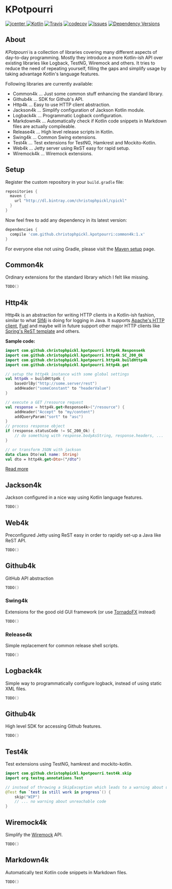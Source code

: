 # KPotpourri

[ ![jcenter](https://api.bintray.com/packages/christophpickl/cpickl/kpotpourri/images/download.svg) ](https://bintray.com/christophpickl/cpickl/kpotpourri/_latestVersion)
[![Kotlin](https://img.shields.io/badge/kotlin-1.1.2-blue.svg)](http://kotlinlang.org)
[![Travis](https://img.shields.io/travis/christophpickl/kpotpourri.svg)](https://travis-ci.org/christophpickl/kpotpourri)
[![codecov](https://codecov.io/gh/christophpickl/kpotpourri/branch/master/graph/badge.svg)](https://codecov.io/gh/christophpickl/kpotpourri)
[![Issues](https://img.shields.io/github/issues/christophpickl/kpotpourri.svg)](https://github.com/christophpickl/kpotpourri/issues?q=is%3Aopen)
[![Dependency Versions](https://www.versioneye.com/user/projects/58e51229d6c98d0041747763/badge.svg?style=flat)](https://www.versioneye.com/user/projects/58e51229d6c98d0041747763)

## About

_KPotpourri_ is a collection of libraries covering many different aspects of day-to-day programming.
Mostly they introduce a more Kotlin-ish API over existing libraries like Logback, TestNG, Wiremock and others.
It tries to reduce the need of repeating yourself, filling the gaps and simplify usage by taking advantage Kotlin's language features. 

Following libraries are currently available:

* Common4k ... Just some common stuff enhancing the standard library.
* Github4k ... SDK for Github's API.
* Http4k ... Easy to use HTTP client abstraction.
* Jackson4k ... Simplify configuration of Jackson Kotlin module.
* Logback4k ... Programmatic Logback configuration.
* Markdown4k ... Automatically check if Kotlin code snippets in Markdown files are actually compileable.
* Release4k ... High level release scripts in Kotlin.
* Swing4k ... Common Swing extensions.
* Test4k ... Test extensions for TestNG, Hamkrest and Mockito-Kotlin.
* Web4k ... Jetty server using ReST easy for rapid setup.
* Wiremock4k ... Wiremock extensions.


## Setup

Register the custom repository in your `build.gradle` file:

```groovy
repositories { 
  maven { 
    url "http://dl.bintray.com/christophpickl/cpickl" 
  }
}
```

Now feel free to add any dependency in its latest version:

```groovy
dependencies {
  compile 'com.github.christophpickl.kpotpourri:common4k:1.x'
}
```

For everyone else not using Gradle, please visit the [Maven setup](doc/maven_setup.md) page.

## Common4k

Ordinary extensions for the standard library which I felt like missing.

```kotlin
TODO()
```

<!---[Read more](common4k/README.md)--->

## Http4k

Http4k is an abstraction for writing HTTP clients in a Kotlin-ish fashion, similar to what [Slf4j](https://www.slf4j.org/) is doing for logging in Java.
It supports [Apache's HTTP client](https://hc.apache.org/httpcomponents-client-ga/), [Fuel](https://github.com/kittinunf/Fuel) and maybe will in future support other major HTTP clients like [Spring's ReST template](https://spring.io/guides/gs/consuming-rest/) and others.  

**Sample code:**

```kotlin
import com.github.christophpickl.kpotpourri.http4k.Response4k
import com.github.christophpickl.kpotpourri.http4k.SC_200_Ok
import com.github.christophpickl.kpotpourri.http4k.buildHttp4k
import com.github.christophpickl.kpotpourri.http4k.get

// setup the http4k instance with some global settings
val http4k = buildHttp4k { 
    baseUrlBy("http://some.server/rest")
    addHeader("someConstant" to "headerValue")
}

// execute a GET /resource request
val response = http4k.get<Response4k>("/resource") {
    addHeader("Accept" to "my/content")
    addQueryParam("sort" to "asc")
}
// process response object
if (response.statusCode != SC_200_Ok) {
    // do something with response.bodyAsString, response.headers, ...
}

// or transform JSON with jackson
data class Dto(val name: String)
val dto = http4k.get<Dto>("/dto")
```

[Read more](http4k/README.md)


## Jackson4k

Jackson configured in a nice way using Kotlin language features.

```kotlin
TODO()
```

<!---[Read more](jackson4k/README.md)--->


## Web4k

Preconfigured Jetty using ReST easy in order to rapidly set-up a Java like ReST API.

```kotlin
TODO()
```

<!---[Read more](web4k/README.md)--->


## Github4k

GitHub API abstraction

```kotlin
TODO()
```

<!---[Read more](4k/README.md)--->


### Swing4k

Extensions for the good old GUI framework (or use [TornadoFX](https://github.com/edvin/tornadofx) instead)

```kotlin
TODO()
```

<!---[Read more](swing4k/README.md)--->


### Release4k

Simple replacement for common release shell scripts.

```kotlin
TODO()
```

<!---[Read more](release4k/README.md)--->

## Logback4k

Simple way to programmatically configure logback, instead of using static XML files.

```kotlin
TODO()
```

<!---[Read more](logback4k/README.md)--->


## Github4k

High level SDK for accessing Github features.

```kotlin
TODO()
```

<!---[Read more](github4k/README.md)--->


## Test4k

Test extensions using TestNG, hamkrest and mockito-kotlin.

```kotlin
import com.github.christophpickl.kpotpourri.test4k.skip
import org.testng.annotations.Test

// instead of throwing a SkipException which leads to a warning about unreachable code ...
@Test fun `test is still work in progress`() {
    skip("WIP")
    // ... no warning about unreachable code
} 

```

<!---[Read more](test4k/README.md)--->


## Wiremock4k

Simplify the [Wiremock](http://wiremock.org/) API.

```kotlin
TODO()
```

<!---[Read more](wiremock4k/README.md)--->


## Markdown4k

Automatically test Kotlin code snippets in Markdown files.

```kotlin
TODO()
```

<!---[Read more](markdown4k/README.md)--->
